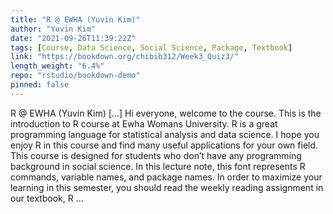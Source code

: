 ```yaml
---
title: "R @ EWHA (Yuvin Kim)"
author: "Yuvin Kim"
date: "2021-09-26T11:39:22Z"
tags: [Course, Data Science, Social Science, Package, Textbook]
link: "https://bookdown.org/chibib312/Week3_Quiz3/"
length_weight: "6.4%"
repo: "rstudio/bookdown-demo"
pinned: false
---
```


R @ EWHA (Yuvin Kim) [...] Hi everyone, welcome to the course. This is the introduction to R course at Ewha Womans University. R is a great programming language for statistical analysis and data science. I hope you enjoy R in this course and find many useful applications for your own field. This course is designed for students who don’t have any programming background in social science. In this lecture note, this font represents R commands, variable names, and package names. In order to maximize your learning in this semester, you should read the weekly reading assignment in our textbook, R ...
